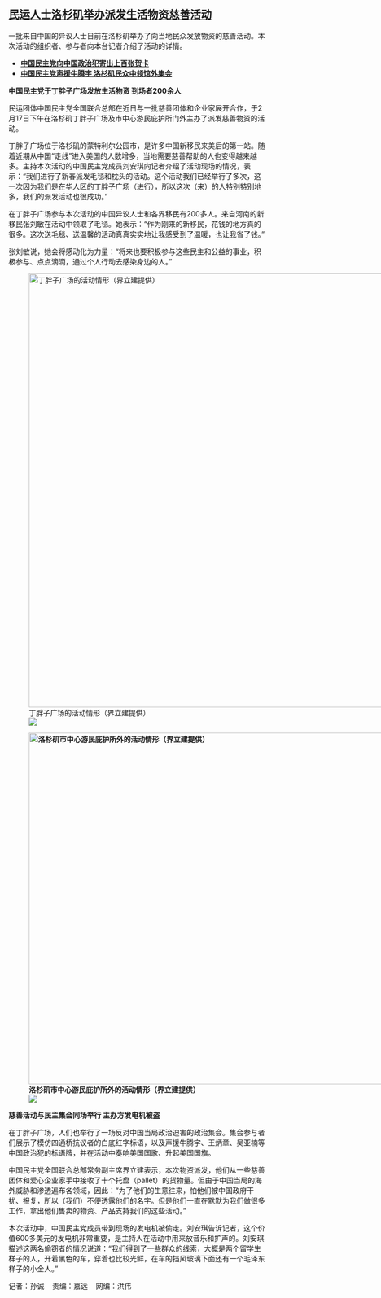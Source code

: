 <!--1708459320000-->
[民运人士洛杉矶举办派发生活物资慈善活动](https://www.rfa.org/mandarin/yataibaodao/renquanfazhi/sc-02202024143450.html)
------

<p><span style="font-weight: 400;">一批来自中国的异议人士日前在洛杉矶举办了向当地民众发放物资的慈善活动。本次活动的组织者、参与者向本台记者介绍了活动的详情。</span></p><ul><li><a href="https://www.rfa.org/mandarin/yataibaodao/renquanfazhi/sc-12242023144331.html"><strong>中国民主党向中国政治犯寄出上百张贺卡</strong></a></li><li><strong><a href="https://www.rfa.org/mandarin/yataibaodao/renquanfazhi/sc-12182023085131.html">中国民主党声援牛腾宇 洛杉矶民众中领馆外集会</a></strong></li></ul><p><b>中国民主党于丁胖子广场发放生活物资 到场者200余人</b></p><p><span style="font-weight: 400;">民运团体中国民主党全国联合总部在近日与一批慈善团体和企业家展开合作，于2月17日下午在洛杉矶丁胖子广场及市中心游民庇护所门外主办了派发慈善物资的活动。</span></p><p><span style="font-weight: 400;">丁胖子广场位于洛杉矶的蒙特利尔公园市，是许多中国新移民来美后的第一站。随着近期从中国“走线”进入美国的人数增多，当地需要慈善帮助的人也变得越来越多。主持本次活动的中国民主党成员刘安琪向记者介绍了活动现场的情况，表示：“我们进行了新春派发毛毯和枕头的活动。这个活动我们已经举行了多次，这一次因为我们是在华人区的丁胖子广场（进行），所以这次（来）的人特别特别地多，我们的派发活动也很成功。”</span></p><p><span style="font-weight: 400;">在丁胖子广场参与本次活动的中国异议人士和各界移民有200多人。来自河南的新移民张刘敏在活动中领取了毛毯。她表示：“作为刚来的新移民，花钱的地方真的很多。这次送毛毯、送温馨的活动真真实实地让我感受到了温暖，也让我省了钱。”</span></p><p><span style="font-weight: 400;">张刘敏说，她会将感动化为力量：“将来也要积极参与这些民主和公益的事业，积极参与、点点滴滴，通过个人行动去感染身边的人。”</span></p><p><span style="font-weight: 400;"><figure class="image-richtext image-inline captioned" style="width:1280px;"><img alt="丁胖子广场的活动情形（界立建提供）" height="853" src="https://www.rfa.org/mandarin/yataibaodao/renquanfazhi/sc-02202024143450.html/m0220-sc3.jpg/@@images/53f0e7ce-a50c-4c2c-9ec3-e6e2a0fc208b.jpeg" title="M0220-SC3.JPG" width="1280"/><figcaption class="image-caption">丁胖子广场的活动情形（界立建提供）</figcaption><small></small><div id="zoomattribute"><a data-caption="丁胖子广场的活动情形（界立建提供）" data-fancybox="" href="https://www.rfa.org/mandarin/yataibaodao/renquanfazhi/sc-02202024143450.html/m0220-sc3.jpg" id="single_image" title="丁胖子广场的活动情形（界立建提供）"><img src="/++plone++rfa-resources/img/icon-zoom.png"/></a></div></figure></span></p><p><b><figure class="image-richtext image-inline captioned" style="width:1100px;"><img alt="洛杉矶市中心游民庇护所外的活动情形（界立建提供）" height="691" src="https://www.rfa.org/mandarin/yataibaodao/renquanfazhi/sc-02202024143450.html/m0220-sc4.jpg/@@images/71c2a4cc-ce27-4cd6-8768-ba3e0243443e.jpeg" title="M0220-SC4.JPG" width="1100"/><figcaption class="image-caption">洛杉矶市中心游民庇护所外的活动情形（界立建提供）</figcaption><small></small><div id="zoomattribute"><a data-caption="洛杉矶市中心游民庇护所外的活动情形（界立建提供）" data-fancybox="" href="https://www.rfa.org/mandarin/yataibaodao/renquanfazhi/sc-02202024143450.html/m0220-sc4.jpg" id="single_image" title="洛杉矶市中心游民庇护所外的活动情形（界立建提供）"><img src="/++plone++rfa-resources/img/icon-zoom.png"/></a></div></figure></b></p><p><b>慈善活动与民主集会同场举行 主办方发电机被盗</b></p><p><span style="font-weight: 400;">在丁胖子广场，人们也举行了一场反对中国当局政治迫害的政治集会。集会参与者们展示了模仿四通桥抗议者的白底红字标语，以及声援牛腾宇、王炳章、吴亚楠等中国政治犯的标语牌，并在活动中奏响美国国歌、升起美国国旗。</span></p><p><span style="font-weight: 400;">中国民主党全国联合总部常务副主席界立建表示，本次物资派发，他们从一些慈善团体和爱心企业家手中接收了十个托盘（pallet）的货物量。但由于中国当局的海外威胁和渗透遍布各领域，因此：“为了他们的生意往来，怕他们被中国政府干扰、报复，所以（我们）不便透露他们的名字。但是他们一直在默默为我们做很多工作，拿出他们售卖的物资、产品支持我们的这些活动。”</span></p><p><span style="font-weight: 400;">本次活动中，中国民主党成员带到现场的发电机被偷走。刘安琪告诉记者，这个价值600多美元的发电机非常重要，是主持人在活动中用来放音乐和扩声的。刘安琪描述这两名偷窃者的情况说道：“我们得到了一些群众的线索，大概是两个留学生样子的人，开着黑色的车，穿着也比较光鲜，在车的挡风玻璃下面还有一个毛泽东样子的小金人。”</span></p><p><span style="font-weight: 400;">记者：孙诚    责编：嘉远    网编：洪伟<br/></span></p>
